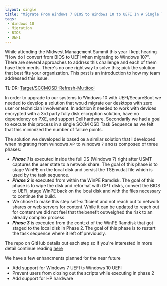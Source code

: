 ```yaml
---
layout: single
title: "Migrate From Windows 7 BIOS to Windows 10 to UEFI In A Single Task Sequence"
tags: 
 - Windows 10
 - Migration
 - BIOS
 - UEFI
---
```


While attending the Midwest Management Summit this year I kept hearing "How do I convert from BIOS to UEFI when migrating to Windows 10?". There are several approaches to address this challenge and each of them have their merits. There's no one right way to solve this; pick the solution that best fits your organization. This post is an introduction to how my team addressed this issue. 

TL:DR: [Target/SCCMOSD-Refresh-Multitool](https://github.com/target/sccmosd-refresh-multitool)

In order to upgrade to our systems to Windows 10 with UEFI/SecureBoot we needed to develop a solution that would migrate our desktops with zero user or technician involvement. In addition it needed to work with devices encrypted with a 3rd party fully disk encryption solution, have no dependency on PXE, and support Dell hardware. Secondarily we had a goal to execute this process in a single SCCM OSD Task Sequence as we felt that this minimized the number of failure points.

The solution we developed is based on a similar solution that I developed when migrating from Windows XP to Windows 7 and is composed of three phases:

* ***Phase 1*** is executed inside the full OS (Windows 7) right after USMT captures the user state to a network share. The goal of this phase is to stage WinPE on the local disk and persist the TSEnv.dat file which is used by the task sequence. 
* ***Phase 2*** is executed from within the WinPE Ramdisk. The goal of this phase is to wipe the disk and reformat with GPT disks, convert the BIOS to UEFI, stage WinPE back on the local disk and with the files necessary to continue the build. 
 * We chose to make this step self-sufficient and not reach out to network shares or web servers for content. While it can be updated to reach out for content we did not feel that the benefit outweighed the risk to an already complex process.  
* ***Phase 3*** is executed from the context of the WinPE Ramdisk that got staged to the local disk in Phase 2.  The goal of this phase is to restart the task sequence where it left off previously.

The repo on GitHub details out each step so if you're interested in more detail continue reading [here](https://github.com/target/sccmosd-refresh-multitool)

We have a few enhancments planned for the near future

* Add support for Windows 7 UEFI to Windows 10 UEFI
* Prevent users from closing out the scripts while executing in phase 2
* Add support for HP hardware
